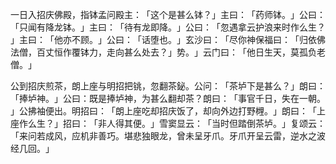 一日入招庆佛殿，指钵孟问殿主：​「这个是甚么钵？​」主曰：​「药师钵。​」公曰：​「只闻有降龙钵。​」主曰：​「待有龙即降。​」公曰：​「忽遇拿云护浪来时作么生？​」主曰：​「他亦不顾。​」公曰：​「话堕也。​」玄沙曰：​「尽你神保福曰：​「归依佛法僧，百丈恒作覆钵力，走向甚么处去？​」势。​」云门曰：​「他日生天，莫孤负老僧。​」

公到招庆煎茶，朗上座与明招把铫，忽翻茶鉍。公问：​「茶垆下是甚么？​」朗曰：​「捧垆神。​」公曰：既是捧垆神，为甚么翻却茶？朗曰：​「事官千日，失在一朝。​」公拂袖便出。明招曰：​「朗上座吃却招庆饭了，却向外边打野榸。​」朗曰：​「上座作么生？​」招曰：​「非人得其便。​」雪窦显云：​「当时但踏倒茶垆。​」复颂云：​「来问若成风，应机非善巧。堪悲独眼龙，曾未呈牙爪。牙爪开呈云雷，逆水之波经几回。​」